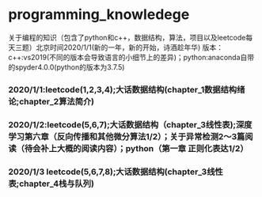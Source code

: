 # programming_knowledege
关于编程的知识（包含了python和c++，数据结构，算法，项目以及leetcode每天三题）北京时间2020/1/1(新的一年，新的开始，诗酒趁年华)
  版本：c++:vs2019(不同的版本会导致语言的小细节上的差异)；python:anaconda自带的spyder4.0.0(python的版本为3.7.5)
### 2020/1/1:leetcode(1,2,3,4);大话数据结构(chapter_1数据结构绪论;chapter_2算法简介)
### 2020/1/2:leetcode(5,6,7);大话数据结构（chapter_3线性表);深度学习第六章（反向传播和其他微分算法1/2）；关于异常检测2～3篇阅读（待会补上大概的阅读内容）；python（第一章 正则化表达1/2）
### 2020/1/3 leetcode(5,6,7,8);大话数据结构(chapter_3线性表;chapter_4栈与队列)  
